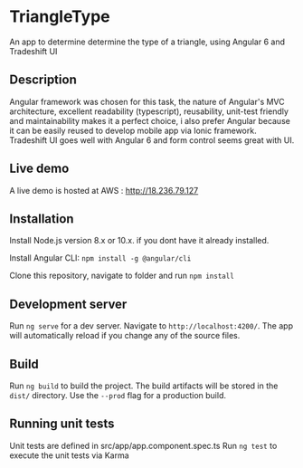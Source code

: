 # TriangleType
An app to determine determine the type of a triangle, using Angular 6 and Tradeshift UI

## Description
Angular framework was chosen for this task, the nature of Angular's MVC architecture, excellent readability (typescript), reusability, unit-test friendly and maintainability makes it a perfect choice, i also prefer  Angular because it can be easily reused to develop mobile app via Ionic framework. Tradeshift UI goes well with Angular 6 and form control seems great with UI.

## Live demo
A live demo is hosted at AWS : http://18.236.79.127

## Installation
Install Node.js version 8.x or 10.x. if you dont have it already installed.

Install Angular CLI:
`npm install -g @angular/cli`

Clone this repository, navigate to folder and run `npm install`

## Development server

Run `ng serve` for a dev server. Navigate to `http://localhost:4200/`. The app will automatically reload if you change any of the source files.


## Build

Run `ng build` to build the project. The build artifacts will be stored in the `dist/` directory. Use the `--prod` flag for a production build.

## Running unit tests
Unit tests are defined in src/app/app.component.spec.ts
Run `ng test` to execute the unit tests via Karma
